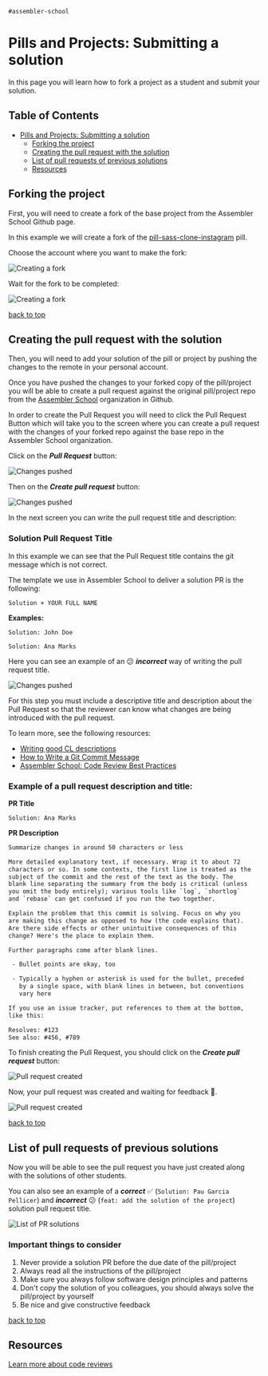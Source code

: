 `#assembler-school`

# Pills and Projects: Submitting a solution

In this page you will learn how to fork a project as a student and submit your solution.

## Table of Contents <!-- omit in toc -->

- [Pills and Projects: Submitting a solution](#pills-and-projects-submitting-a-solution)
  - [Forking the project](#forking-the-project)
  - [Creating the pull request with the solution](#creating-the-pull-request-with-the-solution)
  - [List of pull requests of previous solutions](#list-of-pull-requests-of-previous-solutions)
  - [Resources](#resources)

## Forking the project

First, you will need to create a fork of the base project from the Assembler School Github page.

In this example we will create a fork of the [pill-sass-clone-instagram](https://github.com/assembler-school/pill-sass-clone-instagram) pill.

Choose the account where you want to make the fork:

![Creating a fork](/src/img/pill-sass-clone-instagram/create-fork.png)

Wait for the fork to be completed:

![Creating a fork](/src/img/pill-sass-clone-instagram/forking.png)

[back to top](#pills-and-projects-submitting-a-solution)

## Creating the pull request with the solution

Then, you will need to add your solution of the pill or project by pushing the changes to the remote in your personal account.

Once you have pushed the changes to your forked copy of the pill/project you will be able to create a pull request against the original pill/project repo from the [Assembler School](https://github.com/assembler-school/) organization in Github.

In order to create the Pull Request you will need to click the Pull Request Button which will take you to the screen where you can create a pull request with the changes of your forked repo against the base repo in the Assembler School organization.

Click on the **_Pull Request_** button:

![Changes pushed](/src/img/pill-sass-clone-instagram/pr-create-first-step-highlight.png)

Then on the **_Create pull request_** button:

![Changes pushed](/src/img/pill-sass-clone-instagram/pr-create-before-step.png)

In the next screen you can write the pull request title and description:

### Solution Pull Request Title

In this example we can see that the Pull Request title contains the git message which is not correct.

The template we use in Assembler School to deliver a solution PR is the following:

```
Solution + YOUR FULL NAME
```

**Examples:**

```
Solution: John Doe
```

```
Solution: Ana Marks
```

Here you can see an example of an 😕 **_incorrect_** way of writing the pull request title.

![Changes pushed](/src/img/pill-sass-clone-instagram/pr-create-message.png)

For this step you must include a descriptive title and description about the Pull Request so that the reviewer can know what changes are being introduced with the pull request.

To learn more, see the following resources:

- [Writing good CL descriptions](https://google.github.io/eng-practices/review/developer/cl-descriptions.html)
- [How to Write a Git Commit Message](https://chris.beams.io/posts/git-commit/)
- [Assembler School: Code Review Best Practices](https://github.com/assembler-school/code-review-best-practices/blob/main/src/code-review-best-practices.md)

### Example of a pull request description and title:

**PR Title**

```
Solution: Ana Marks
```

**PR Description**

```txt
Summarize changes in around 50 characters or less

More detailed explanatory text, if necessary. Wrap it to about 72
characters or so. In some contexts, the first line is treated as the
subject of the commit and the rest of the text as the body. The
blank line separating the summary from the body is critical (unless
you omit the body entirely); various tools like `log`, `shortlog`
and `rebase` can get confused if you run the two together.

Explain the problem that this commit is solving. Focus on why you
are making this change as opposed to how (the code explains that).
Are there side effects or other unintuitive consequences of this
change? Here's the place to explain them.

Further paragraphs come after blank lines.

 - Bullet points are okay, too

 - Typically a hyphen or asterisk is used for the bullet, preceded
   by a single space, with blank lines in between, but conventions
   vary here

If you use an issue tracker, put references to them at the bottom,
like this:

Resolves: #123
See also: #456, #789
```

To finish creating the Pull Request, you should click on the **_Create pull request_** button:

![Pull request created](/src/img/pill-sass-clone-instagram/pr-create-message-click.png)

Now, your pull request was created and waiting for feedback 🎉.

![Pull request created](/src/img/pill-sass-clone-instagram/pr-created.png)

[back to top](#pills-and-projects-submitting-a-solution)

## List of pull requests of previous solutions

Now you will be able to see the pull request you have just created along with the solutions of other students.

You can also see an example of a **_correct_** ✅ (`Solution: Pau Garcia Pellicer`) and **_incorrect_** 😕 (`feat: add the solution of the project`) solution pull request title.

![List of PR solutions](/src/img/pill-sass-clone-instagram/pr-list-of-solutions.png)

### Important things to consider

1. Never provide a solution PR before the due date of the pill/project
2. Always read all the instructions of the pill/project
3. Make sure you always follow software design principles and patterns
4. Don't copy the solution of you colleagues, you should always solve the pill/project by yourself
5. Be nice and give constructive feedback

[back to top](#pills-and-projects-submitting-a-solution)

## Resources

[Learn more about code reviews](../README.md#resources)

